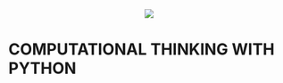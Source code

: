 <div align="center">
  <img src="https://github.com/studies2023-FIAP-ES-553521-ano1-01-CTP.png?size=150">
</div>

# COMPUTATIONAL THINKING WITH PYTHON
